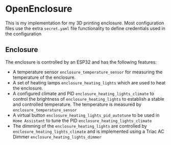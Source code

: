 # OpenEnclosure

This is my implementation for my 3D printing enclosure. Most configuration files use the extra `secret.yaml` file functionality to define
credentials used in the configuration

## Enclosure

The enclosure is controlled by an ESP32 and has the following features:

- A temperature sensor `enclosure_temperature_sensor` for measuring the temperature of the enclosure.
- A set of heating lamps `enclosure_heating_lights` which are used to heat the enclosure.
- A configured climate and PID `enclosure_heating_lights_climate` to control the brightness of `enclosure_heating_lights` to establish a stable and controlled temperature. The temperature is measured by `enclosure_temperature_sensor`
- A virtual button `enclosure_heating_lights_pid_autotune` to be used in `Home Assistant` to tune the PID `enclosure_heating_lights_climate`
- The dimming of the `enclosure_heating_lights` are controlled by `enclosure_heating_lights_climate` and is implemented using a Triac AC Dimmer `enclosure_heating_lights_dimmer`
